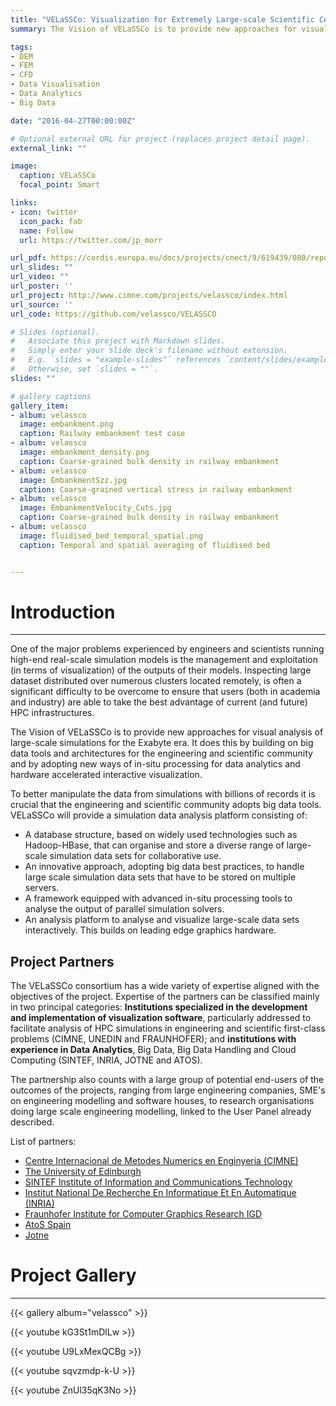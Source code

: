 ```yaml
---
title: "VELaSSCo: Visualization for Extremely Large-scale Scientific Computing"
summary: The Vision of VELaSSCo is to provide new approaches for visual analysis of large-scale simulations for the Exabyte era. 

tags:
- DEM
- FEM
- CFD
- Data Visualisation
- Data Analytics
- Big Data

date: "2016-04-27T00:00:00Z"

# Optional external URL for project (replaces project detail page).
external_link: ""

image:
  caption: VELaSSCo
  focal_point: Smart

links:
- icon: twitter
  icon_pack: fab
  name: Follow
  url: https://twitter.com/jp_morr

url_pdf: https://cordis.europa.eu/docs/projects/cnect/9/619439/080/reports/001-VELaSSCoFinalReport1summary.pdf
url_slides: ""
url_video: ""
url_poster: ''
url_project: http://www.cimne.com/projects/velassco/index.html
url_source: ''
url_code: https://github.com/velassco/VELASSCO

# Slides (optional).
#   Associate this project with Markdown slides.
#   Simply enter your slide deck's filename without extension.
#   E.g. `slides = "example-slides"` references `content/slides/example-slides.md`.
#   Otherwise, set `slides = ""`.
slides: ""

# gallery captions
gallery_item:
- album: velassco
  image: embankment.png
  caption: Railway embankment test case
- album: velassco
  image: embankment_density.png
  caption: Coarse-grained bulk density in railway embankment
- album: velassco
  image: EmbankmentSzz.jpg
  caption: Coarse-grained vertical stress in railway embankment
- album: velassco
  image: EmbankmentVelocity_Cuts.jpg
  caption: Coarse-grained bulk density in railway embankment
- album: velassco
  image: fluidised_bed_temporal_spatial.png
  caption: Temporal and spatial averaging of fluidised bed


---
```


# Introduction
---

One of the major problems experienced by engineers and scientists running high-end real-scale simulation models is the management and exploitation (in terms of visualization) of the outputs of their models. 
Inspecting large dataset distributed over numerous clusters located remotely, is often a significant difficulty to be overcome to ensure that users (both in academia and industry) are able to take the best advantage of current (and future) HPC infrastructures.

The Vision of VELaSSCo is to provide new approaches for visual analysis of large-scale simulations for the Exabyte era. It does this by building on big data tools and architectures for the engineering and scientific community and by adopting new ways of in-situ processing for data analytics and hardware accelerated interactive visualization.

To better manipulate the data from simulations with billions of records it is crucial that the engineering and scientific community adopts big data tools. VELaSSCo will provide a simulation data analysis platform consisting of:

  - A database structure, based on widely used technologies such as Hadoop-HBase, that can organise and store a diverse range of large-scale simulation data sets for collaborative use.
  - An innovative approach, adopting big data best practices, to handle large scale simulation data sets that have to be stored on multiple servers.
  - A framework equipped with advanced in-situ processing tools to analyse the output of parallel simulation solvers.
  - An analysis platform to analyse and visualize large-scale data sets interactively. This builds on leading edge graphics hardware.


## Project Partners
The VELaSSCo consortium has a wide variety of expertise aligned with the objectives of the project. 
Expertise of the partners can be classified mainly in two principal categories: **Institutions specialized in the development and implementation of visualization software**, particularly addressed to facilitate analysis of HPC simulations in engineering and scientific first-class problems (CIMNE, UNEDIN and FRAUNHOFER); and **institutions with experience in Data Analytics**, Big Data, Big Data Handling and Cloud Computing (SINTEF, INRIA, JOTNE and ATOS).

The partnership also counts with a large group of potential end-users of the outcomes of the projects, ranging from large engineering companies, SME's on engineering modelling and software houses, to research organisations doing large scale engineering modelling, linked to the User Panel already described.

List of partners:

 - [Centre Internacional de Metodes Numerics en Enginyeria (CIMNE)](http://www.cimne.com/) 
 - [The University of Edinburgh](www.eng.ed.ac.uk)
 - [SINTEF Institute of Information and Communications Technology](https://www.sintef.no/en/digital/) 
 - [Institut National De Recherche En Informatique Et En Automatique (INRIA)](https://www.inria.fr/en)
 - [Fraunhofer Institute for Computer Graphics Research IGD](https://www.igd.fraunhofer.de/en )
 - [AtoS Spain](https://atos.net/en/about-us?utm_source=/en-us/home/we-are/insights-innovation/research-and-innovation.html&utm_medium=301)
 - [Jotne](https://jotneit.no/)


# Project Gallery
---

{{< gallery album="velassco" >}} 


{{< youtube kG3St1mDlLw >}}


{{< youtube U9LxMexQCBg >}}


{{< youtube sqvzmdp-k-U >}}


{{< youtube ZnUl35qK3No >}}

